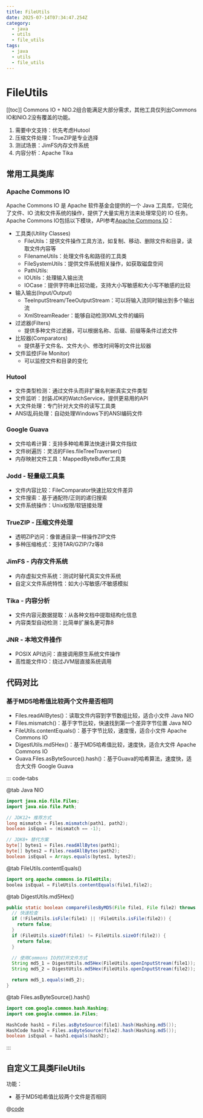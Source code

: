 ```yaml
---
title: FileUtils
date: 2025-07-14T07:34:47.254Z
category:
  - java
  - utils
  - file_utils
tags:
  - java
  - utils
  - file_utils
---
```


# FileUtils
[[toc]]
Commons IO + NIO.2组合能满足大部分需求，其他工具仅列出Commons IO和NIO.2没有覆盖的功能。
1. 需要中文支持：优先考虑Hutool
2. 压缩文件处理：TrueZIP是专业选择
3. 测试场景：JimFS内存文件系统
4. 内容分析：Apache Tika

## 常用工具类库

### Apache Commons IO
Apache Commons IO 是 Apache 软件基金会提供的一个 Java 工具库，它简化了文件、IO 流和文件系统的操作，提供了大量实用方法来处理常见的 IO 任务。
Apache Commons IO包括以下模块，API参考[Apache Commons IO](./apache_common.md)：
- 工具类(Utility Classes)
  + FileUtils：提供文件操作工具方法，如复制、移动、删除文件和目录，读取文件内容等
  + FilenameUtils：处理文件名和路径的工具类
  + FileSystemUtils：提供文件系统相关操作，如获取磁盘空间
  + PathUtils:
  + IOUtils：处理输入输出流
  + IOCase：提供字符串比较功能，支持大小写敏感和大小写不敏感的比较
- 输入输出(Input/Output)
  + TeeInputStream/TeeOutputStream：可以将输入流同时输出到多个输出流
  + XmlStreamReader：能够自动检测XML文件的编码
- 过滤器(Filters)
  + 提供多种文件过滤器，可以根据名称、后缀、前缀等条件过滤文件
- 比较器(Comparators)
  + 提供基于文件名、文件大小、修改时间等的文件比较器
- 文件监控(File Monitor)
  + 可以监控文件和目录的变化

### Hutool
- 文件类型检测：通过文件头而非扩展名判断真实文件类型
- 文件监听：封装JDK的WatchService，提供更易用的API
- 大文件处理：专门针对大文件的读写工具类
- ANSI乱码处理：自动处理Windows下的ANSI编码文件

### Google Guava
- 文件哈希计算：支持多种哈希算法快速计算文件指纹
- 文件树遍历：灵活的Files.fileTreeTraverser()
- 内存映射文件工具：MappedByteBuffer工具类

### Jodd - 轻量级工具集
- 文件内容比较：FileComparator快速比较文件差异
- 文件搜索：基于通配符/正则的递归搜索
- 文件系统操作：Unix权限/软链接处理

### TrueZIP - 压缩文件处理
- 透明ZIP访问：像普通目录一样操作ZIP文件
- 多种压缩格式：支持TAR/GZIP/7z等8

### JimFS - 内存文件系统
- 内存虚拟文件系统：测试时替代真实文件系统
- 自定义文件系统特性：如大小写敏感/不敏感模拟

### Tika - 内容分析
- 文件内容元数据提取：从各种文档中提取结构化信息
- 内容类型自动检测：比简单扩展名更可靠8

### JNR - 本地文件操作
- POSIX API访问：直接调用原生系统文件操作
- 高性能文件IO：绕过JVM层直接系统调用

## 代码对比

### 基于MD5哈希值比较两个文件是否相同
- Files.readAllBytes()：读取文件内容到字节数组比较，适合小文件 <Tip>Java NIO</Tip>
- Files.mismatch()：基于字节比较，快速找到第一个差异字节位置 <Tip>Java NIO</Tip>
- FileUtils.contentEquals()：基于字节比较，速度慢，适合小文件 <Tip>Apache Commons IO</Tip>
- DigestUtils.md5Hex()：基于MD5哈希值比较，速度快，适合大文件 <Tip>Apache Commons IO</Tip>
- Guava.Files.asByteSource().hash()：基于Guava的哈希算法，速度快，适合大文件 <Tip>Google Guava</Tip>

::: code-tabs

@tab  Java NIO
```java
import java.nio.file.Files;
import java.nio.file.Path;

// JDK12+ 推荐方式
long mismatch = Files.mismatch(path1, path2);
boolean isEqual = (mismatch == -1);

// JDK8+ 替代方案
byte[] bytes1 = Files.readAllBytes(path1);
byte[] bytes2 = Files.readAllBytes(path2);
boolean isEqual = Arrays.equals(bytes1, bytes2);
```

@tab FileUtils.contentEquals()
```java
import org.apache.commons.io.FileUtils;
boolea isEqual = FileUtils.contentEquals(file1,file2);
```

@tab DigestUtils.md5Hex()
```java
public static boolean compareFilesByMD5(File file1, File file2) throws IOException {
  // 快速检查
  if (!FileUtils.isFile(file1) || !FileUtils.isFile(file2)) {
    return false;
  }
  if (FileUtils.sizeOf(file1) != FileUtils.sizeOf(file2)) {
    return false;
  }

  // 使用Commons IO的打开文件方式
  String md5_1 = DigestUtils.md5Hex(FileUtils.openInputStream(file1));
  String md5_2 = DigestUtils.md5Hex(FileUtils.openInputStream(file2));

  return md5_1.equals(md5_2);
}
```

@tab Files.asByteSource().hash()
```java
import com.google.common.hash.Hashing;
import com.google.common.io.Files;

HashCode hash1 = Files.asByteSource(file1).hash(Hashing.md5());
HashCode hash2 = Files.asByteSource(file2).hash(Hashing.md5());
boolean isEqual = hash1.equals(hash2);
```
:::


## 自定义工具类FileUtils

功能：
- 基于MD5哈希值比较两个文件是否相同

@[code](../../code/src/main/java/site/zmyblog/utils/FileUtils.java)
